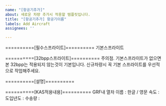 ```yaml
---
name: "[항공기추가]"
about: 새로운 차량 추가시 적용할 템플릿입니다.
title: "[항공기추가] 항공기이름"
labels: Add Aircraft
assignees: ''

---
```


==========[필수스프라이트]==========
기본스프라이트

==========[32bpp스프라이트]==========
주의점. 기본스프라이트가 없으면 본 32bpp는 적용되지 않는것이 기본입니다.
신규차량시 꼭 기본 스프라이트를 우선적으로 작업해주세요.

==========[설명]==========

==========[KAS적용내용]==========
GRF내 열차 이름 : 한글 / 영문
속도 :
도입년도 : 
수송량 :
